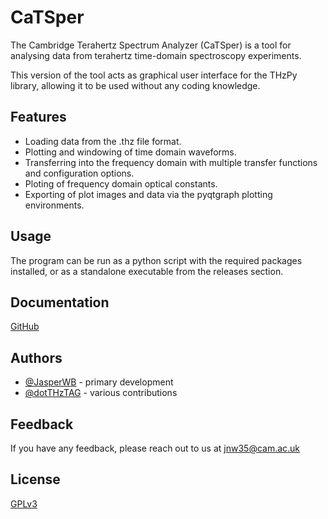 # CaTSper

The Cambridge Terahertz Spectrum Analyzer (CaTSper) is a tool for analysing data from terahertz time-domain spectroscopy experiments.

This version of the tool acts as graphical user interface for the THzPy library, allowing it to be used without any coding knowledge.

## Features

- Loading data from the .thz file format.
- Plotting and windowing of time domain waveforms.
- Transferring into the frequency domain with multiple transfer functions and configuration options.
- Ploting of frequency domain optical constants.
- Exporting of plot images and data via the pyqtgraph plotting environments.

## Usage

The program can be run as a python script with the required packages installed, or as a standalone executable from the releases section.

## Documentation

[GitHub](https://github.com/dotTHzTAG/thzpy)

## Authors

- [@JasperWB](https://www.github.com/JasperWB) - primary development
- [@dotTHzTAG](https://www.github.com/dotTHzTAG) - various contributions

## Feedback

If you have any feedback, please reach out to us at jnw35@cam.ac.uk

## License

[GPLv3](https://www.gnu.org/licenses/gpl-3.0.html)
